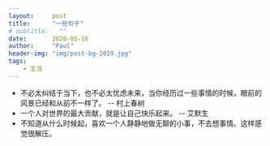 ```yaml
---
layout:     post
title:      "一些句子"
# subtitle:   ""
date:       2020-05-16
author:     "Paul"
header-img: "img/post-bg-2019.jpg"
tags:
    - 生活
---
```

- 不必太纠结于当下，也不必太忧虑未来，当你经历过一些事情的时候，眼前的风景已经和从前不一样了。 --  村上春树
- 一个人对世界的最大贡献，就是让自己快乐起来。 -- 艾默生
- 不知道从什么时候起，喜欢一个人静静地做无聊的小事，不去想事情。这样感觉很解压。